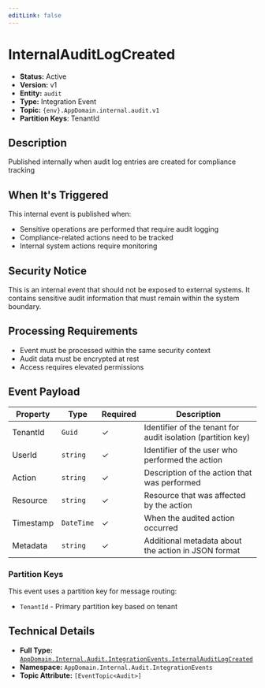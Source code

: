 ```yaml
---
editLink: false
---
```


# InternalAuditLogCreated

-   **Status:** Active
-   **Version:** v1
-   **Entity:** `audit`
-   **Type:** Integration Event
-   **Topic:** `{env}.AppDomain.internal.audit.v1`
-   **Partition Keys**: TenantId

## Description

Published internally when audit log entries are created for compliance tracking

## When It's Triggered

This internal event is published when:

-   Sensitive operations are performed that require audit logging
-   Compliance-related actions need to be tracked
-   Internal system actions require monitoring

## Security Notice

This is an internal event that should not be exposed to external systems.
It contains sensitive audit information that must remain within the system boundary.

## Processing Requirements

-   Event must be processed within the same security context
-   Audit data must be encrypted at rest
-   Access requires elevated permissions

## Event Payload

| Property  | Type       | Required | Description                                                  |
| --------- | ---------- | -------- | ------------------------------------------------------------ |
| TenantId  | `Guid`     | ✓        | Identifier of the tenant for audit isolation (partition key) |
| UserId    | `string`   | ✓        | Identifier of the user who performed the action              |
| Action    | `string`   | ✓        | Description of the action that was performed                 |
| Resource  | `string`   | ✓        | Resource that was affected by the action                     |
| Timestamp | `DateTime` | ✓        | When the audited action occurred                             |
| Metadata  | `string`   | ✓        | Additional metadata about the action in JSON format          |

### Partition Keys

This event uses a partition key for message routing:

-   `TenantId` - Primary partition key based on tenant

## Technical Details

-   **Full Type:** [`AppDomain.Internal.Audit.IntegrationEvents.InternalAuditLogCreated`](https://[github.url.from.config.com]/AppDomain/Internal/Audit/IntegrationEvents/InternalAuditLogCreated.cs)
-   **Namespace:** `AppDomain.Internal.Audit.IntegrationEvents`
-   **Topic Attribute:** `[EventTopic<Audit>]`
